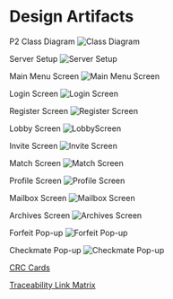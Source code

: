 # Design Artifacts
P2 Class Diagram
![Class Diagram](https://github.com/CS414-Runtime-Terrors/cs414-f20-runtimeterrors/blob/master/pictures/P3%20class%20diagram.png)

Server Setup
![Server Setup](https://github.com/CS414-Runtime-Terrors/cs414-f20-runtimeterrors/blob/master/pictures/multi-server-setup.png)

Main Menu Screen
![Main Menu Screen](https://github.com/CS414-Runtime-Terrors/cs414-f20-runtimeterrors/blob/master/pictures/MainMenuScreen.PNG)

Login Screen
![Login Screen](https://github.com/CS414-Runtime-Terrors/cs414-f20-runtimeterrors/blob/master/pictures/LoginScreen.PNG)

Register Screen
![Register Screen](https://github.com/CS414-Runtime-Terrors/cs414-f20-runtimeterrors/blob/master/pictures/RegisterScreen.PNG)

Lobby Screen
![LobbyScreen](https://github.com/CS414-Runtime-Terrors/cs414-f20-runtimeterrors/blob/master/pictures/LobbyScreen.PNG)

Invite Screen
![Invite Screen](https://github.com/CS414-Runtime-Terrors/cs414-f20-runtimeterrors/blob/master/pictures/InviteScreen.PNG)

Match Screen
![Match Screen](https://github.com/CS414-Runtime-Terrors/cs414-f20-runtimeterrors/blob/master/pictures/MatchScreen.PNG)

Profile Screen
![Profile Screen](https://github.com/CS414-Runtime-Terrors/cs414-f20-runtimeterrors/blob/master/pictures/ProfileScreen.PNG)

Mailbox Screen
![Mailbox Screen](https://github.com/CS414-Runtime-Terrors/cs414-f20-runtimeterrors/blob/master/pictures/MailboxScreen.PNG)

Archives Screen
![Archives Screen](https://github.com/CS414-Runtime-Terrors/cs414-f20-runtimeterrors/blob/master/pictures/ArchiveScreen.PNG)

Forfeit Pop-up
![Forfeit Pop-up](https://github.com/CS414-Runtime-Terrors/cs414-f20-runtimeterrors/blob/master/pictures/ForfeitPop-up.PNG)

Checkmate Pop-up
![Checkmate Pop-up](https://github.com/CS414-Runtime-Terrors/cs414-f20-runtimeterrors/blob/master/pictures/CheckmatePop-up.PNG)

[CRC Cards](https://github.com/CS414-Runtime-Terrors/cs414-f20-runtimeterrors/blob/master/deliverables/CRC%20Cards.pdf)

[Traceability Link Matrix](https://github.com/CS414-Runtime-Terrors/cs414-f20-runtimeterrors/blob/master/deliverables/cs414-f20-runtimeterrors-Traceability_Matrix.pdf)
